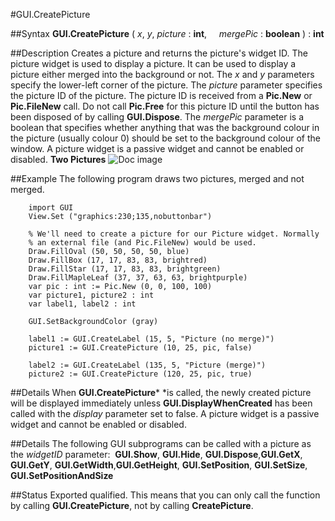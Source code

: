 
#GUI.CreatePicture

##Syntax
**GUI.CreatePicture** ( *x*, *y*, *picture* : **int**,     *mergePic* : **boolean** ) : **int**

##Description
Creates a picture and returns the picture's widget ID. 
The picture widget is used to display a picture. It can be used to display a picture either merged into the background or not.
The *x* and *y* parameters specify the lower-left corner of the picture. The *picture* parameter specifies the picture ID of the picture. The picture ID is received from a **Pic.New** or **Pic.FileNew** call. Do not call **Pic.Free** for this picture ID until the button has been disposed of by calling **GUI.Dispose**. The *mergePic* parameter is a boolean that specifies whether anything that was the background colour in the picture (usually colour 0) should be set to the background colour of the window. 
A picture widget is a passive widget and cannot be enabled or disabled.
**Two Pictures**
![Doc image](gui_createpicture01.gif)

##Example
The following program draws two pictures, merged and not merged.

        import GUI 
        View.Set ("graphics:230;135,nobuttonbar") 
        
        % We'll need to create a picture for our Picture widget. Normally 
        % an external file (and Pic.FileNew) would be used.
        Draw.FillOval (50, 50, 50, 50, blue)
        Draw.FillBox (17, 17, 83, 83, brightred)
        Draw.FillStar (17, 17, 83, 83, brightgreen)
        Draw.FillMapleLeaf (37, 37, 63, 63, brightpurple)
        var pic : int := Pic.New (0, 0, 100, 100)
        var picture1, picture2 : int
        var label1, label2 : int
        
        GUI.SetBackgroundColor (gray)
        
        label1 := GUI.CreateLabel (15, 5, "Picture (no merge)")
        picture1 := GUI.CreatePicture (10, 25, pic, false)
        
        label2 := GUI.CreateLabel (135, 5, "Picture (merge)")
        picture2 := GUI.CreatePicture (120, 25, pic, true)
##Details
When **GUI.CreatePicture*** *is called, the newly created picture will be displayed immediately unless **GUI.DisplayWhenCreated** has been called with the *display* parameter set to false. 
A picture widget is a passive widget and cannot be enabled or disabled.

##Details
The following GUI subprograms can be called with a picture as the *widgetID* parameter:
 **GUI.Show**, **GUI.Hide**, **GUI.Dispose**,**GUI.GetX**, **GUI.GetY**, **GUI.GetWidth**,**GUI.GetHeight**, **GUI.SetPosition**, **GUI.SetSize**, **GUI.SetPositionAndSize**

##Status
Exported qualified.
This means that you can only call the function by calling **GUI.CreatePicture**, not by calling **CreatePicture**.
